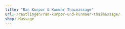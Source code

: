 ```yaml
---
title: "Ran Kunpor & Kunmär Thaimassage"
url: /reutlingen/ran-kunpor-und-kunmaer-thaimassage/
shop: Massage
---
```

